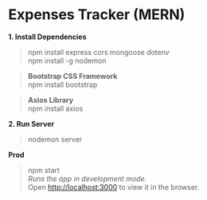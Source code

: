 # Expenses Tracker (MERN) 

**1. Install Dependencies** 
>npm install express cors mongoose dotenv \
>npm install -g nodemon 

>**Bootstrap CSS Framework** \
npm install bootstrap 

>**Axios Library** \
npm install axios 
 
**2. Run Server** 
>nodemon server 

**Prod** 
>npm start \
*Runs the app in development mode.*\
Open [http://localhost:3000](http://localhost:3000) to view it in the browser.
